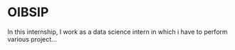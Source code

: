 # OIBSIP
In this internship, I work as a data science intern in which i have to perform various project...
